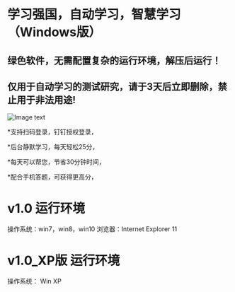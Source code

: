 # 学习强国，自动学习，智慧学习（Windows版）
## 绿色软件，无需配置复杂的运行环境，解压后运行！
## 仅用于自动学习的测试研究，请于3天后立即删除，禁止用于非法用途!

![Image text](http://aiyotu.xyz/docs/ui.gif)

*支持扫码登录，钉钉授权登录，

*后台静默学习，每天轻松25分，

*每天可以帮您，节省30分钟时间，

*配合手机答题，可获得更高分，

# v1.0 运行环境
操作系统：win7，win8，win10
浏览器：Internet Explorer 11

# v1.0_XP版 运行环境
操作系统： Win XP
